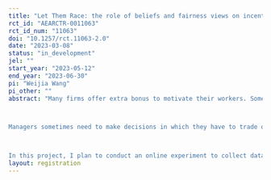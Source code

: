 ```yaml
---
title: "Let Them Race: the role of beliefs and fairness views on incentivizing others"
rct_id: "AEARCTR-0011063"
rct_id_num: "11063"
doi: "10.1257/rct.11063-2.0"
date: "2023-03-08"
status: "in_development"
jel: ""
start_year: "2023-05-12"
end_year: "2023-06-30"
pi: "Weijia Wang"
pi_other: ""
abstract: "Many firms offer extra bonus to motivate their workers. Some bonus schemes reward the workers by their absolute performance or share of contribution, while others reward the workers outperforming their peers. The structure of bonus schemes affects the incentives the workers face and thus their performance, however, it will also determine the distribution of their incomes, which may or may not be perceived as fair. It is intuitive to think that a bonus scheme creating a larger income gap between the high- and low-performers may bring greater overall output, but at the same time unfair to the low-performers if the output gap is sufficiently small. A rank-order tournament, for example, has been shown to outperform other types of bonus schemes in eliciting the workers’ performance (Lazear & Rosen, 1981). On the other hand, it may be seen as unfair since its win-or-lose structure generates unequal incomes unproportional to the workers’ input (Cappelen, Falch & Tungodden, 2020;Cappelen, Sorensen & Tungodden, 2007; Konow, 2000). 

Managers sometimes need to make decisions in which they have to trade off expected output growth and fairness. Their decisions could differ since they might hold different beliefs about the incentive effect and different fairness views. Moreover, the relative weight they put on efficiency and fairness could also depend on how they themselves are paid. How do people perceive tournament incentives? How do people decide whether or not to incentivize others with tournament bonus?

In this project, I plan to conduct an online experiment to collect data on subjects' beliefs about the output difference under a flat vs. a tournament bonus incentive, their views on the fairness difference of these two bonus schemes, and their choices of bonus schemes for two other workers. In addition, I also plan to investigate whether subjects' perceptions and decisions vary with different gender composition of the worker group. This pre-analysis plan presents the data sources, the experimental design, and the empirical strategy of the project."
layout: registration
---
```


